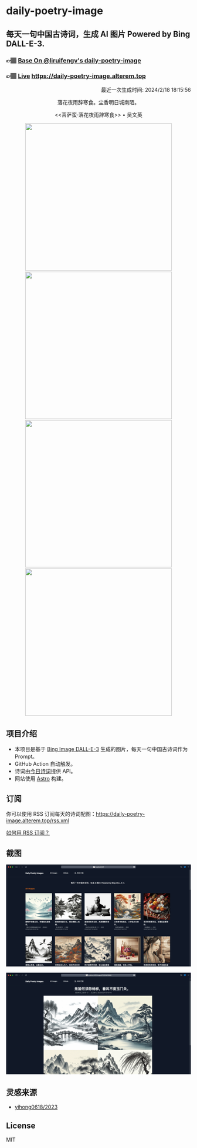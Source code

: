 
# daily-poetry-image

## 每天一句中国古诗词，生成 AI 图片 Powered by Bing DALL-E-3.

### 👉🏽 [Base On @liruifengv's daily-poetry-image](https://github.com/liruifengv/daily-poetry-image)

### 👉🏽 [Live](https://daily-poetry-image.alterem.top/) https://daily-poetry-image.alterem.top

<p align="right">
  最近一次生成时间: 2024/2/18 18:15:56
</p>
<p align="center">
落花夜雨辞寒食。尘香明日城南陌。
</p>
<p align="center">
<<菩萨蛮·落花夜雨辞寒食>> • 吴文英
</p>
<p align="center">
<img src="https://tse1.mm.bing.net/th/id/OIG1.T53PK2HmioC2xJaSnm3q" height="400" width="400" />
<img src="https://tse3.mm.bing.net/th/id/OIG1.yIXBr0tpfi9_41e6wEwr" height="400" width="400" />
<img src="https://tse3.mm.bing.net/th/id/OIG1.zhjWQWeVpFEoyDPOlAP3" height="400" width="400" />
<img src="https://tse3.mm.bing.net/th/id/OIG1.85eAQRpxlu2LoBWsHdtV" height="400" width="400" />
</p>

## 项目介绍

-   本项目是基于 [Bing Image DALL-E-3](https://www.bing.com/images/create) 生成的图片，每天一句中国古诗词作为 Prompt。
-   GitHub Action 自动触发。
-   诗词由[今日诗词](https://www.jinrishici.com/)提供 API。
-   网站使用 [Astro](https://astro.build) 构建。

## 订阅

你可以使用 RSS 订阅每天的诗词配图：https://daily-poetry-image.alterem.top/rss.xml

[如何用 RSS 订阅？](https://zhuanlan.zhihu.com/p/55026716)

## 截图

![图片列表](./screenshots/Snipaste_2023-12-28_21-00-26.png)

![图片详情](./screenshots/Snipaste_2023-12-28_21-00-53.png)

## 灵感来源

-   [yihong0618/2023](https://github.com/yihong0618/2023)

## License

MIT

